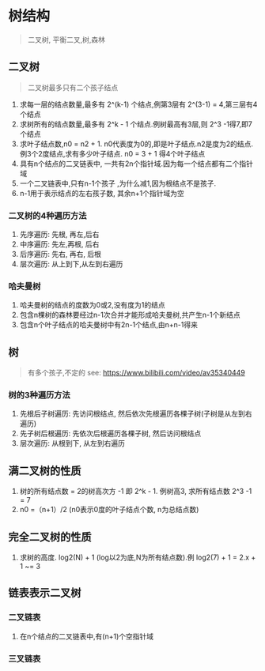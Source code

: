 # 树结构
> 二叉树, 平衡二叉,树,森林

## 二叉树
> 二叉树最多只有二个孩子结点
1. 求每一层的结点数量,最多有 2^(k-1) 个结点,例第3层有 2^(3-1) = 4,第三层有4个结点
1. 求树所有的结点数量,最多有 2^k - 1 个结点.例树最高有3层,则 2^3 -1得7,即7个结点
1. 求叶子结点数,n0 = n2 + 1. n0代表度为0的,即是叶子结点.n2是度为2的结点.例3个2度结点,求有多少叶子结点.
n0 = 3 + 1 得4个叶子结点
1. 具有n个结点的二叉链表中, 一共有2n个指针域.因为每一个结点都有二个指针域
1. 一个二叉链表中,只有n-1个孩子 ,为什么减1,因为根结点不是孩子.
1. n-1用于表示结点的左右孩子数, 其余n+1个指针域为空
### 二叉树的4种遍历方法
1. 先序遍历: 先根, 再左,后右
1. 中序遍历: 先左,再根, 后右
1. 后序遍历: 先右, 再右, 后根
1. 层次遍历: 从上到下,从左到右遍历

### 哈夫曼树
1. 哈夫曼树的结点的度数为0或2,没有度为1的结点
1. 包含n棵树的森林要经过n-1次合并才能形成哈夫曼树,共产生n-1个新结点
1. 包含n个叶子结点的哈夫曼树中有2n-1个结点,由n+n-1得来


## 树
> 有多个孩子,不定的
see: https://www.bilibili.com/video/av35340449
### 树的3种遍历方法

1. 先根后子树遍历: 先访问根结点, 然后依次先根遍历各棵子树(子树是从左到右遍历)
1. 先子树后根遍历: 先依次后根遍历各棵子树, 然后访问根结点
1. 层次遍历: 从根到下, 从左到右遍历


## 满二叉树的性质
1. 树的所有结点数 = 2的树高次方 -1 即 2^k - 1. 例树高3, 求所有结点数 2^3 -1 = 7
1. n0 =（n+1）/2 (n0表示0度的叶子结点个数, n为总结点数)

## 完全二叉树的性质
1. 求树的高度. log2(N) + 1 (log以2为底,N为所有结点数).例 log2(7) + 1 = 2.x + 1 ~= 3

## 链表表示二叉树
### 二叉链表
1. 在n个结点的二叉链表中,有(n+1)个空指针域

### 三叉链表